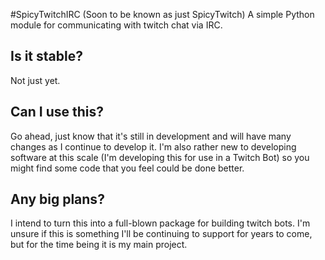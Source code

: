 #SpicyTwitchIRC (Soon to be known as just SpicyTwitch)
A simple Python module for communicating with twitch chat via IRC.

## Is it stable?
Not just yet.

## Can I use this?
Go ahead, just know that it's still in development and will have many changes as
I continue to develop it. I'm also rather new to developing software at this
scale (I'm developing this for use in a Twitch Bot) so you might find some code
that you feel could be done better.

## Any big plans?
I intend to turn this into a full-blown package for building twitch bots. I'm
unsure if this is something I'll be continuing to support for years to come, but
for the time being it is my main project.
